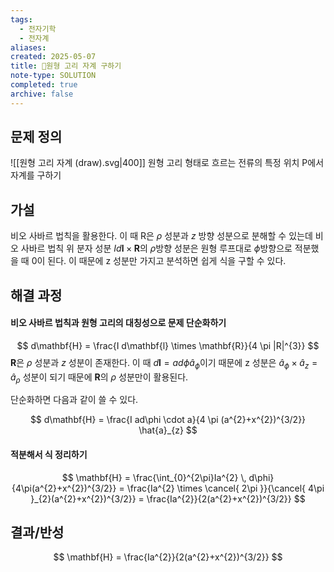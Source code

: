 ```yaml
---
tags:
  - 전자기학
  - 전자계
aliases: 
created: 2025-05-07
title: 🔬원형 고리 자계 구하기
note-type: SOLUTION
completed: true
archive: false
---
```



## 문제 정의

![[원형 고리 자계 (draw).svg|400]]
원형 고리 형태로 흐르는 전류의 특정 위치 P에서 자계를 구하기

## 가설
비오 사바르 법칙을 활용한다. 이 때 R은 $\rho$ 성분과 $z$ 방향 성분으로 분해할 수 있는데 비오 사바르 법칙 위 분자 성분 $I d\mathbf{l} \times \mathbf{R}$의 $\rho$방향 성분은 원형 루프대로 $\phi$방향으로 적분했을 때 0이 된다. 이 때문에 z 성분만 가지고 분석하면 쉽게 식을 구할 수 있다.
## 해결 과정
#### 비오 사바르 법칙과 원형 고리의 대칭성으로 문제 단순화하기

$$
d\mathbf{H} = \frac{I d\mathbf{l} \times \mathbf{R}}{4 \pi |R|^{3}}
$$
$\mathbf{R}$은 $\rho$ 성분과 $z$ 성분이 존재한다. 이 때 $d \mathbf{l} = a d\phi \hat{a}_{\phi}$이기 때문에 z 성분은 $\hat{a}_{\phi} \times \hat{a}_{z} = \hat{a}_{\rho}$ 성분이 되기 때문에 $\mathbf{R}$의 $\rho$ 성분만이 활용된다.

단순화하면 다음과 같이 쓸 수 있다.

$$
d\mathbf{H} = \frac{I ad\phi \cdot a}{4 \pi (a^{2}+x^{2})^{3/2}} \hat{a}_{z}
$$

#### 적분해서 식 정리하기

$$
\mathbf{H} = \frac{\int_{0}^{2\pi}Ia^{2}  \, d\phi}{4\pi(a^{2}+x^{2})^{3/2}} = \frac{Ia^{2} \times \cancel{ 2\pi }}{\cancel{ 4\pi }_{2}(a^{2}+x^{2})^{3/2}} = \frac{Ia^{2}}{2(a^{2}+x^{2})^{3/2}} 
$$



## 결과/반성
$$
\mathbf{H} = \frac{Ia^{2}}{2(a^{2}+x^{2})^{3/2}}
$$